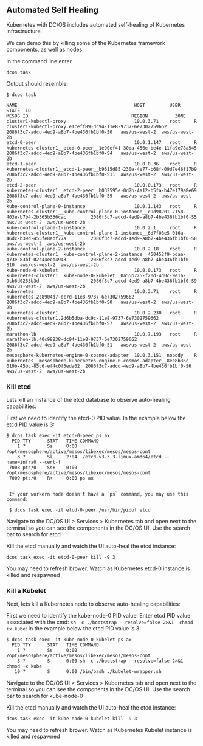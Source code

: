 ## Automated Self Healing

Kubernetes with DC/OS includes automated self-healing of Kubernetes infrastructure. 

We can demo this by killing some of the Kubernetes framework components, as well as nodes. 

In the command line enter

```
dcos task
```

Output should resemble:
```
$ dcos task

NAME                                           HOST         USER   STATE  ID                                                                                               MESOS ID                                      REGION          ZONE
cluster1-kubectl-proxy                         10.0.3.71    root     R    cluster1-kubectl-proxy.e1ceff89-dc94-11e8-9737-6e7302759662                                      2086f3c7-adcd-4ed9-a8b7-4be436fb1bf0-S0   aws/us-west-2  aws/us-west-2b
etcd-0-peer                                    10.0.1.147   root     R    kubernetes-cluster1__etcd-0-peer__1e90ef41-30da-456e-be4e-11fa9e78a545                           2086f3c7-adcd-4ed9-a8b7-4be436fb1bf0-S4   aws/us-west-2  aws/us-west-2b
etcd-1-peer                                    10.0.0.36    root     R    kubernetes-cluster1__etcd-1-peer__b9615d85-230e-4e77-b68f-09d7e46f17b9                           2086f3c7-adcd-4ed9-a8b7-4be436fb1bf0-S11  aws/us-west-2  aws/us-west-2b
etcd-2-peer                                    10.0.0.173   root     R    kubernetes-cluster1__etcd-2-peer__b032595e-0d2b-4a12-b5fa-b47e179a8e69                           2086f3c7-adcd-4ed9-a8b7-4be436fb1bf0-S9   aws/us-west-2  aws/us-west-2b
kube-control-plane-0-instance                  10.0.1.143   root     R    kubernetes-cluster1__kube-control-plane-0-instance__c9d98201-7158-403e-b7b4-2b365b336cac         2086f3c7-adcd-4ed9-a8b7-4be436fb1bf0-S5   aws/us-west-2  aws/us-west-2b
kube-control-plane-1-instance                  10.0.2.1     root     R    kubernetes-cluster1__kube-control-plane-1-instance__6d7f08e5-016a-46dc-b39d-455fe8ebf77a         2086f3c7-adcd-4ed9-a8b7-4be436fb1bf0-S8   aws/us-west-2  aws/us-west-2b
kube-control-plane-2-instance                  10.0.2.18    root     R    kubernetes-cluster1__kube-control-plane-2-instance__450452f9-bdaa-473e-83bf-02c44ecb4948         2086f3c7-adcd-4ed9-a8b7-4be436fb1bf0-S10  aws/us-west-2  aws/us-west-2b
kube-node-0-kubelet                            10.0.0.173   root     R    kubernetes-cluster1__kube-node-0-kubelet__0a55b725-f20d-4d0c-9e16-9cb6d0253b3d                   2086f3c7-adcd-4ed9-a8b7-4be436fb1bf0-S9   aws/us-west-2  aws/us-west-2b
kubernetes                                     10.0.3.71    root     R    kubernetes.2c8904d7-dc7d-11e8-9737-6e7302759662                                                  2086f3c7-adcd-4ed9-a8b7-4be436fb1bf0-S0   aws/us-west-2  aws/us-west-2b
kubernetes-cluster1                            10.0.2.230   root     R    kubernetes-cluster1.2d6b5dba-dc9c-11e8-9737-6e7302759662                                         2086f3c7-adcd-4ed9-a8b7-4be436fb1bf0-S7   aws/us-west-2  aws/us-west-2b
marathon-lb                                    10.0.7.193   root     R    marathon-lb.40c98838-dc94-11e8-9737-6e7302759662                                                 2086f3c7-adcd-4ed9-a8b7-4be436fb1bf0-S1   aws/us-west-2  aws/us-west-2b
mesosphere-kubernetes-engine-0-cosmos-adapter  10.0.3.151  nobody    R    kubernetes__mesosphere-kubernetes-engine-0-cosmos-adapter__8ee8b36c-019b-45bc-85c6-ef4c0f5eda62  2086f3c7-adcd-4ed9-a8b7-4be436fb1bf0-S6   aws/us-west-2  aws/us-west-2b

```

### Kill etcd

Lets kill an instance of the etcd database to observe auto-healing capabilities:

First we need to identify the etcd-0 PID value. In the example below the etcd PID value is 3:

```
$ dcos task exec -it etcd-0-peer ps ax
  PID TTY      STAT   TIME COMMAND
    1 ?        Ss     0:00 /opt/mesosphere/active/mesos/libexec/mesos/mesos-cont
    3 ?        Sl     2:04 ./etcd-v3.3.3-linux-amd64/etcd --name=infra0 --cert-f
 7008 pts/0    Ss+    0:00 /opt/mesosphere/active/mesos/libexec/mesos/mesos-cont
 7009 pts/0    R+     0:00 ps ax


 If your workern node doesn't have a `ps` command, you may use this command:

 $ dcos task exec -it etcd-0-peer /usr/bin/pidof etcd

 ```
 
Navigate to the DC/OS UI > Services > Kubernetes tab and open next to the terminal so you can see the components in the DC/OS UI. Use the search bar to search for etcd


Kill the etcd manually and watch the UI auto-heal the etcd instance:
```
dcos task exec -it etcd-0-peer kill -9 3
```

You may need to refresh brower. Watch as Kubernetes etcd-0 instance is killed and respawned

### Kill a Kubelet
Next, lets kill a Kubernetes node to observe auto-healing capabilities:

First we need to identify the kube-node-0 PID value. Enter etcd PID value associated with the cmd: `sh -c ./bootstrap --resolve=false 2>&1  chmod +x kube`: In the example below the etcd PID value is 3:

```
$ dcos task exec -it kube-node-0-kubelet ps ax
  PID TTY      STAT   TIME COMMAND
    1 ?        Ss     0:00 /opt/mesosphere/active/mesos/libexec/mesos/mesos-cont
    3 ?        S      0:00 sh -c ./bootstrap --resolve=false 2>&1  chmod +x kube
   10 ?        S      0:00 /bin/bash ./kubelet-wrapper.sh
```

Navigate to the DC/OS UI > Services > Kubernetes tab and open next to the terminal so you can see the components in the DC/OS UI. Use the search bar to search for kube-node-0

Kill the etcd manually and watch the UI auto-heal the etcd instance:

```
dcos task exec -it kube-node-0-kubelet kill -9 3
```

You may need to refresh brower. Watch as Kubernetes Kubelet instance is killed and respawned
